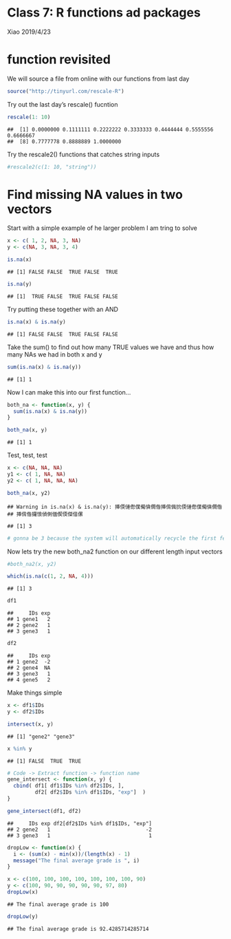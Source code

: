 Class 7: R functions ad packages
================
Xiao
2019/4/23

# function revisited

We will source a file from online with our functions from last day

``` r
source("http://tinyurl.com/rescale-R")
```

Try out the last day’s rescale()
    fucntion

``` r
rescale(1: 10)
```

    ##  [1] 0.0000000 0.1111111 0.2222222 0.3333333 0.4444444 0.5555556 0.6666667
    ##  [8] 0.7777778 0.8888889 1.0000000

Try the rescale2() functions that catches string inputs

``` r
#rescale2(c(1: 10, "string"))
```

# Find missing NA values in two vectors

Start with a simple example of he larger problem I am tring to solve

``` r
x <- c( 1, 2, NA, 3, NA)
y <- c(NA, 3, NA, 3, 4)
```

``` r
is.na(x)
```

    ## [1] FALSE FALSE  TRUE FALSE  TRUE

``` r
is.na(y)
```

    ## [1]  TRUE FALSE  TRUE FALSE FALSE

Try putting these together with an AND

``` r
is.na(x) & is.na(y)
```

    ## [1] FALSE FALSE  TRUE FALSE FALSE

Take the sum() to find out how many TRUE values we have and thus how
many NAs we had in both x and y

``` r
sum(is.na(x) & is.na(y))
```

    ## [1] 1

Now I can make this into our first function…

``` r
both_na <- function(x, y) {
  sum(is.na(x) & is.na(y))
}
```

``` r
both_na(x, y)
```

    ## [1] 1

Test, test, test

``` r
x <- c(NA, NA, NA)
y1 <- c( 1, NA, NA)
y2 <- c( 1, NA, NA, NA)
```

``` r
both_na(x, y2)
```

    ## Warning in is.na(x) & is.na(y): 挿偄僆僽僕僃僋僩偺挿偝偑抁偄僆僽僕僃僋僩偺
    ## 挿偝偺攞悢偵側偭偰偄傑偣傫

    ## [1] 3

``` r
# gonna be 3 because the system will automatically recycle the first few elements in shorter vector the match their lengths.
```

Now lets try the new both\_na2 function on our different length input
vectors

``` r
#both_na2(x, y2)
```

``` r
which(is.na(c(1, 2, NA, 4)))
```

    ## [1] 3

``` r
df1
```

    ##     IDs exp
    ## 1 gene1   2
    ## 2 gene2   1
    ## 3 gene3   1

``` r
df2
```

    ##     IDs exp
    ## 1 gene2  -2
    ## 2 gene4  NA
    ## 3 gene3   1
    ## 4 gene5   2

Make things simple

``` r
x <- df1$IDs
y <- df2$IDs
```

``` r
intersect(x, y)
```

    ## [1] "gene2" "gene3"

``` r
x %in% y
```

    ## [1] FALSE  TRUE  TRUE

``` r
# Code -> Extract function -> function name
gene_intersect <- function(x, y) {
  cbind( df1[ df1$IDs %in% df2$IDs, ],
         df2[ df2$IDs %in% df1$IDs, "exp"]  )
}
```

``` r
gene_intersect(df1, df2)
```

    ##     IDs exp df2[df2$IDs %in% df1$IDs, "exp"]
    ## 2 gene2   1                               -2
    ## 3 gene3   1                                1

``` r
dropLow <- function(x) {
  i <- (sum(x) - min(x))/(length(x) - 1)
  message("The final average grade is ", i)
}
```

``` r
x <- c(100, 100, 100, 100, 100, 100, 100, 90)
y <- c(100, 90, 90, 90, 90, 90, 97, 80)
dropLow(x)
```

    ## The final average grade is 100

``` r
dropLow(y)
```

    ## The final average grade is 92.4285714285714
